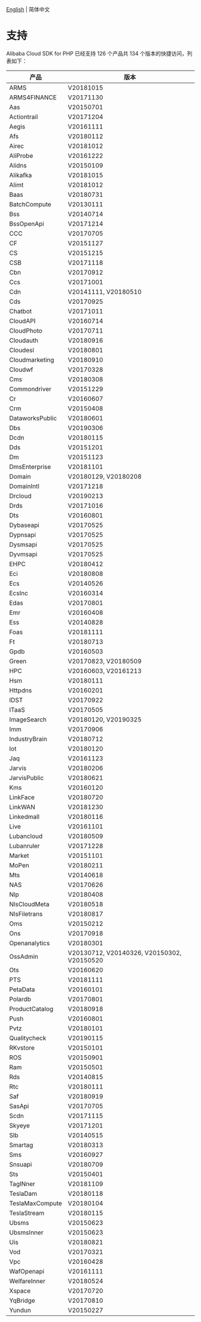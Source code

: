[English](./SUPPORTED.md) | 简体中文

# 支持
Alibaba Cloud SDK for PHP 已经支持 126 个产品共 134 个版本的快捷访问，列表如下：

| 产品      |     版本     |
|----------|-------------|
| ARMS | V20181015 |
| ARMS4FINANCE | V20171130 |
| Aas | V20150701 |
| Actiontrail | V20171204 |
| Aegis | V20161111 |
| Afs | V20180112 |
| Airec | V20181012 |
| AliProbe | V20161222 |
| Alidns | V20150109 |
| Alikafka | V20181015 |
| Alimt | V20181012 |
| Baas | V20180731 |
| BatchCompute | V20130111 |
| Bss | V20140714 |
| BssOpenApi | V20171214 |
| CCC | V20170705 |
| CF | V20151127 |
| CS | V20151215 |
| CSB | V20171118 |
| Cbn | V20170912 |
| Ccs | V20171001 |
| Cdn | V20141111, V20180510 |
| Cds | V20170925 |
| Chatbot | V20171011 |
| CloudAPI | V20160714 |
| CloudPhoto | V20170711 |
| Cloudauth | V20180916 |
| Cloudesl | V20180801 |
| Cloudmarketing | V20180910 |
| Cloudwf | V20170328 |
| Cms | V20180308 |
| Commondriver | V20151229 |
| Cr | V20160607 |
| Crm | V20150408 |
| DataworksPublic | V20180601 |
| Dbs | V20190306 |
| Dcdn | V20180115 |
| Dds | V20151201 |
| Dm | V20151123 |
| DmsEnterprise | V20181101 |
| Domain | V20180129, V20180208 |
| DomainIntl | V20171218 |
| Drcloud | V20190213 |
| Drds | V20171016 |
| Dts | V20160801 |
| Dybaseapi | V20170525 |
| Dypnsapi | V20170525 |
| Dysmsapi | V20170525 |
| Dyvmsapi | V20170525 |
| EHPC | V20180412 |
| Eci | V20180808 |
| Ecs | V20140526 |
| EcsInc | V20160314 |
| Edas | V20170801 |
| Emr | V20160408 |
| Ess | V20140828 |
| Foas | V20181111 |
| Ft | V20180713 |
| Gpdb | V20160503 |
| Green | V20170823, V20180509 |
| HPC | V20160603, V20161213 |
| Hsm | V20180111 |
| Httpdns | V20160201 |
| IDST | V20170922 |
| ITaaS | V20170505 |
| ImageSearch | V20180120, V20190325 |
| Imm | V20170906 |
| IndustryBrain | V20180712 |
| Iot | V20180120 |
| Jaq | V20161123 |
| Jarvis | V20180206 |
| JarvisPublic | V20180621 |
| Kms | V20160120 |
| LinkFace | V20180720 |
| LinkWAN | V20181230 |
| Linkedmall | V20180116 |
| Live | V20161101 |
| Lubancloud | V20180509 |
| Lubanruler | V20171228 |
| Market | V20151101 |
| MoPen | V20180211 |
| Mts | V20140618 |
| NAS | V20170626 |
| Nlp | V20180408 |
| NlsCloudMeta | V20180518 |
| NlsFiletrans | V20180817 |
| Oms | V20150212 |
| Ons | V20170918 |
| Openanalytics | V20180301 |
| OssAdmin | V20130712, V20140326, V20150302, V20150520 |
| Ots | V20160620 |
| PTS | V20181111 |
| PetaData | V20160101 |
| Polardb | V20170801 |
| ProductCatalog | V20180918 |
| Push | V20160801 |
| Pvtz | V20180101 |
| Qualitycheck | V20190115 |
| RKvstore | V20150101 |
| ROS | V20150901 |
| Ram | V20150501 |
| Rds | V20140815 |
| Rtc | V20180111 |
| Saf | V20180919 |
| SasApi | V20170705 |
| Scdn | V20171115 |
| Skyeye | V20171201 |
| Slb | V20140515 |
| Smartag | V20180313 |
| Sms | V20160927 |
| Snsuapi | V20180709 |
| Sts | V20150401 |
| TagINner | V20181109 |
| TeslaDam | V20180118 |
| TeslaMaxCompute | V20180104 |
| TeslaStream | V20180115 |
| Ubsms | V20150623 |
| UbsmsInner | V20150623 |
| Uis | V20180821 |
| Vod | V20170321 |
| Vpc | V20160428 |
| WafOpenapi | V20161111 |
| WelfareInner | V20180524 |
| Xspace | V20170720 |
| YqBridge | V20170810 |
| Yundun | V20150227 |
